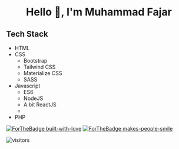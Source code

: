 <h1 align="center">Hello 👋, I'm Muhammad Fajar</h1>

<!-- * UI/UX Designer of <b>Origamy Creative Agency</b>
* Public Relation and Publication Staff at <b>Ummul Quro Depok</b>
* Executive Designer of <b>Kaka Print</b> -->

## Tech Stack
- HTML
- CSS
  - Bootstrap
  - Tailwind CSS
  - Materialize CSS
  - SASS
- Javascript
  - ES6
  - NodeJS
  - A bit ReactJS
  -
- PHP


[![ForTheBadge built-with-love](http://ForTheBadge.com/images/badges/built-with-love.svg)](https://GitHub.com/Naereen/) [![ForTheBadge makes-people-smile](http://ForTheBadge.com/images/badges/makes-people-smile.svg)](http://ForTheBadge.com)

![visitors](https://visitor-badge.glitch.me/badge?page_id=mfjrid/mfjrid)
